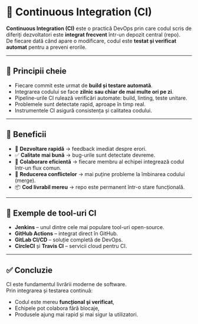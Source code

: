 # 🔄 Continuous Integration (CI)

**Continuous Integration (CI)** este o practică DevOps prin care codul scris de diferiți dezvoltatori este **integrat frecvent** într-un depozit central (repo).  
De fiecare dată când apare o modificare, codul este **testat și verificat automat** pentru a preveni erorile.

---

## 🔹 Principii cheie
- Fiecare commit este urmat de **build și testare automată**.
- Integrarea codului se face **zilnic sau chiar de mai multe ori pe zi**.
- Pipeline-urile CI rulează verificări automate: build, linting, teste unitare.
- Problemele sunt detectate rapid, aproape în timp real.
- Instrumentele CI asigură consistența și calitatea codului.

---

## 🔹 Beneficii
- 🚀 **Dezvoltare rapidă** → feedback imediat despre erori.  
- ✅ **Calitate mai bună** → bug-urile sunt detectate devreme.  
- 🤝 **Colaborare eficientă** → fiecare membru al echipei integrează codul într-un flux comun.  
- 🔄 **Reducerea conflictelor** → mai puține probleme la îmbinarea codului (merge).  
- 📦 **Cod livrabil mereu** → repo este permanent într-o stare funcțională.  

---

## 🔹 Exemple de tool-uri CI
- **Jenkins** – unul dintre cele mai populare tool-uri open-source.  
- **GitHub Actions** – integrat direct în GitHub.  
- **GitLab CI/CD** – soluție completă de DevOps.  
- **CircleCI** și **Travis CI** – servicii cloud pentru CI.  

---

## ✅ Concluzie
CI este fundamentul livrării moderne de software.  
Prin integrarea și testarea continuă:  
- Codul este mereu **funcțional și verificat**,  
- Echipele pot colabora fără blocaje,  
- Produsele ajung mai rapid și mai sigur la utilizatori.
